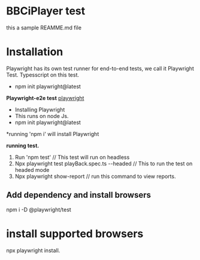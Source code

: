 # BBCiPlayer test
this a sample REAMME.md file

# Installation
 Playwright has its own test runner for end-to-end tests, we call it Playwright Test. Typesscript on this test.
 * npm init playwright@latest

**Playwright-e2e test**
	[playwright](https://playwright.dev/)

* Installing Playwright
* This runs on node Js.
* npm init playwright@latest

*running 'npm i' will install Playwright

**running test.**
1. Run 'npm test' // This test will run on headless
2. Npx playwright test playBack.spec.ts --headed // This to run the test on headed mode
3. Npx playwright show-report  // run this command to view reports.

## Add dependency and install browsers
npm i -D @playwright/test
# install supported browsers
npx playwright install.
